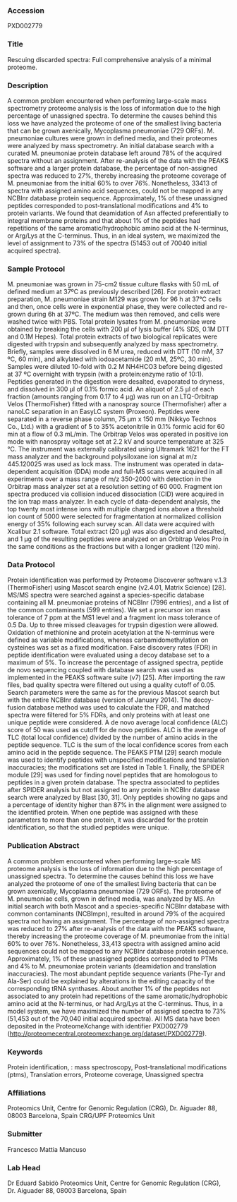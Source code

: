 ### Accession
PXD002779

### Title
Rescuing discarded spectra: Full comprehensive analysis of a minimal proteome.

### Description
A common problem encountered when performing large-scale mass spectrometry proteome analysis is the loss of information due to the high percentage of unassigned spectra. To determine the causes behind this loss we have analyzed the proteome of one of the smallest living bacteria that can be grown axenically, Mycoplasma pneumoniae (729 ORFs). M. pneumoniae cultures were grown in defined media, and their proteomes were analyzed by mass spectrometry. An initial database search with a curated M. pneumoniae protein database left around 78% of the acquired spectra without an assignment. After re-analysis of the data with the PEAKS software and a larger protein database, the percentage of non-assigned spectra was reduced to 27%, thereby increasing the proteome coverage of M. pneumoniae from the initial 60% to over 76%. Nonetheless, 33413 of spectra with assigned amino acid sequences, could not be mapped in any NCBInr database protein sequence. Approximately, 1% of these unassigned peptides corresponded to post-translational modifications and 4% to protein variants. We found that deamidation of Asn affected preferentially to integral membrane proteins and that about 1% of the peptides had repetitions of the same aromatic/hydrophobic amino acid at the N-terminus, or Arg/Lys at the C-terminus. Thus, in an ideal system, we maximized the level of assignment to 73% of the spectra (51453 out of 70040 initial acquired spectra).

### Sample Protocol
M. pneumoniae was grown in 75-cm2 tissue culture flasks with 50 mL of defined medium at 37ºC as previously described [26]. For protein extract preparation, M. pneumoniae strain M129 was grown for 96 h at 37°C cells and then, once cells were in exponential phase, they were collected and re-grown during 6h at 37ºC. The medium was then removed, and cells were washed twice with PBS. Total protein lysates from M. pneumoniae were obtained by breaking the cells with 200 µl of lysis buffer (4% SDS, 0.1M DTT and 0.1M Hepes). Total protein extracts of two biological replicates were digested with trypsin and subsequently analyzed by mass spectrometry. Briefly, samples were dissolved in 6 M urea, reduced with DTT (10 mM, 37 ºC, 60 min), and alkylated with iodoacetamide (20 mM, 25ºC, 30 min). Samples were diluted 10-fold with 0.2 M NH4HCO3 before being digested at 37 ºC overnight with trypsin (with a protein:enzyme ratio of 10:1). Peptides generated in the digestion were desalted, evaporated to dryness, and dissolved in 300 µl of 0.1% formic acid. An aliquot of 2.5 µl of each fraction (amounts ranging from 0.17 to 4 µg) was run on an LTQ-Orbitrap Velos (ThermoFisher) fitted with a nanospray source (Thermofisher) after a nanoLC separation in an EasyLC system (Proxeon). Peptides were separated in a reverse phase column, 75 μm x 150 mm (Nikkyo Technos Co., Ltd.) with a gradient of 5 to 35% acetonitrile in 0.1% formic acid for 60 min at a flow of 0.3 mL/min. The Orbitrap Velos was operated in positive ion mode with nanospray voltage set at 2.2 kV and source temperature at 325 °C. The instrument was externally calibrated using Ultramark 1621 for the FT mass analyzer and the background polysiloxane ion signal at m/z 445.120025 was used as lock mass. The instrument was operated in data-dependent acquisition (DDA) mode and full-MS scans were acquired in all experiments over a mass range of m/z 350-2000 with detection in the Orbitrap mass analyzer set at a resolution setting of 60 000. Fragment ion spectra produced via collision induced dissociation (CID) were acquired in the ion trap mass analyzer. In each cycle of data-dependent analysis, the top twenty most intense ions with multiple charged ions above a threshold ion count of 5000 were selected for fragmentation at normalized collision energy of 35% following each survey scan. All data were acquired with Xcalibur 2.1 software. Total extract (20 µg) was also digested and desalted, and 1 µg of the resulting peptides were analyzed on an Orbitrap Velos Pro in the same conditions as the fractions but with a longer gradient (120 min).

### Data Protocol
Protein identification was performed by Proteome Discoverer software v.1.3 (ThermoFisher) using Mascot search engine (v2.4.01, Matrix Science) [28]. MS/MS spectra were searched against a species-specific database containing all M. pneumoniae proteins of NCBInr (7996 entries), and a list of the common contaminants (599 entries). We set a precursor ion mass tolerance of 7 ppm at the MS1 level and a fragment ion mass tolerance of 0.5 Da. Up to three missed cleavages for trypsin digestion were allowed. Oxidation of methionine and protein acetylation at the N-terminus were defined as variable modifications, whereas carbamidomethylation on cysteines was set as a fixed modification. False discovery rates (FDR) in peptide identification were evaluated using a decoy database set to a maximum of 5%.  To increase the percentage of assigned spectra, peptide de novo sequencing coupled with database search was used as implemented in the PEAKS software suite (v7) [25]. After importing the raw files, bad quality spectra were filtered out using a quality cutoff of 0.05. Search parameters were the same as for the previous Mascot search but with the entire NCBInr database (version of January 2014). The decoy-fusion database method was used to calculate the FDR, and matched spectra were filtered for 5% FDRs, and only proteins with at least one unique peptide were considered. A de novo average local confidence (ALC) score of 50 was used as cutoff for de novo peptides. ALC is the average of TLC (total local confidence) divided by the number of amino acids in the peptide sequence. TLC is the sum of the local confidence scores from each amino acid in the peptide sequence. The PEAKS PTM [29] search module was used to identify peptides with unspecified modifications and translation inaccuracies; the modifications set are listed in Table 1. Finally, the SPIDER module [29] was used for finding novel peptides that are homologous to peptides in a given protein database. The spectra associated to peptides after SPIDER analysis but not assigned to any protein in NCBInr database search were analyzed by Blast [30, 31]. Only peptides showing no gaps and a percentage of identity higher than 87% in the alignment were assigned to the identified protein. When one peptide was assigned with these parameters to more than one protein, it was discarded for the protein identification, so that the studied peptides were unique.

### Publication Abstract
A common problem encountered when performing large-scale MS proteome analysis is the loss of information due to the high percentage of unassigned spectra. To determine the causes behind this loss we have analyzed the proteome of one of the smallest living bacteria that can be grown axenically, Mycoplasma pneumoniae (729 ORFs). The proteome of M. pneumoniae cells, grown in defined media, was analyzed by MS. An initial search with both Mascot and a species-specific NCBInr database with common contaminants (NCBImpn), resulted in around 79% of the acquired spectra not having an assignment. The percentage of non-assigned spectra was reduced to 27% after re-analysis of the data with the PEAKS software, thereby increasing the proteome coverage of M. pneumoniae from the initial 60% to over 76%. Nonetheless, 33,413 spectra with assigned amino acid sequences could not be mapped to any NCBInr database protein sequence. Approximately, 1% of these unassigned peptides corresponded to PTMs and 4% to M. pneumoniae protein variants (deamidation and translation inaccuracies). The most abundant peptide sequence variants (Phe-Tyr and Ala-Ser) could be explained by alterations in the editing capacity of the corresponding tRNA synthases. About another 1% of the peptides not associated to any protein had repetitions of the same aromatic/hydrophobic amino acid at the N-terminus, or had Arg/Lys at the C-terminus. Thus, in a model system, we have maximized the number of assigned spectra to 73% (51,453 out of the 70,040 initial acquired spectra). All MS data have been deposited in the ProteomeXchange with identifier PXD002779 (http://proteomecentral.proteomexchange.org/dataset/PXD002779).

### Keywords
Protein identification, : mass spectroscopy, Post-translational modifications (ptms), Translation errors, Proteome coverage, Unassigned spectra

### Affiliations
Proteomics Unit, Centre for Genomic Regulation (CRG), Dr. Aiguader 88, 08003 Barcelona, Spain
CRG/UPF Proteomics Unit

### Submitter
Francesco Mattia Mancuso

### Lab Head
Dr Eduard Sabidò
Proteomics Unit, Centre for Genomic Regulation (CRG), Dr. Aiguader 88, 08003 Barcelona, Spain


